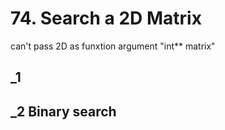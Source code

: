 # 74. Search a 2D Matrix

can't pass 2D as funxtion argument "int** matrix" <br/>

## _1 

## _2 Binary search

